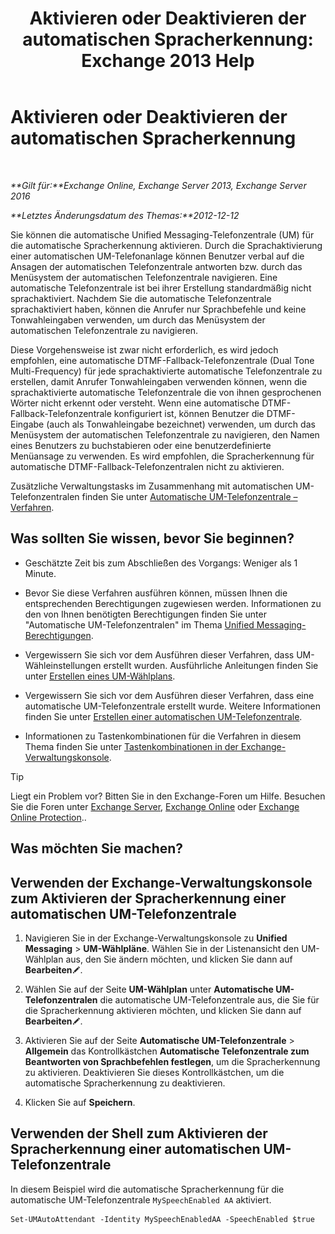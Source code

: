 ﻿---
title: 'Aktivieren oder Deaktivieren der automatischen Spracherkennung: Exchange 2013 Help'
TOCTitle: Aktivieren oder Deaktivieren der automatischen Spracherkennung
ms:assetid: 92b3b679-b503-4068-8e88-25ec0f4537ab
ms:mtpsurl: https://technet.microsoft.com/de-de/library/Bb232128(v=EXCHG.150)
ms:contentKeyID: 52062741
ms.date: 04/24/2018
mtps_version: v=EXCHG.150
ms.translationtype: HT
---

# Aktivieren oder Deaktivieren der automatischen Spracherkennung

 

_**Gilt für:**Exchange Online, Exchange Server 2013, Exchange Server 2016_

_**Letztes Änderungsdatum des Themas:**2012-12-12_

Sie können die automatische Unified Messaging-Telefonzentrale (UM) für die automatische Spracherkennung aktivieren. Durch die Sprachaktivierung einer automatischen UM-Telefonanlage können Benutzer verbal auf die Ansagen der automatischen Telefonzentrale antworten bzw. durch das Menüsystem der automatischen Telefonzentrale navigieren. Eine automatische Telefonzentrale ist bei ihrer Erstellung standardmäßig nicht sprachaktiviert. Nachdem Sie die automatische Telefonzentrale sprachaktiviert haben, können die Anrufer nur Sprachbefehle und keine Tonwahleingaben verwenden, um durch das Menüsystem der automatischen Telefonzentrale zu navigieren.

Diese Vorgehensweise ist zwar nicht erforderlich, es wird jedoch empfohlen, eine automatische DTMF-Fallback-Telefonzentrale (Dual Tone Multi-Frequency) für jede sprachaktivierte automatische Telefonzentrale zu erstellen, damit Anrufer Tonwahleingaben verwenden können, wenn die sprachaktivierte automatische Telefonzentrale die von ihnen gesprochenen Wörter nicht erkennt oder versteht. Wenn eine automatische DTMF-Fallback-Telefonzentrale konfiguriert ist, können Benutzer die DTMF-Eingabe (auch als Tonwahleingabe bezeichnet) verwenden, um durch das Menüsystem der automatischen Telefonzentrale zu navigieren, den Namen eines Benutzers zu buchstabieren oder eine benutzerdefinierte Menüansage zu verwenden. Es wird empfohlen, die Spracherkennung für automatische DTMF-Fallback-Telefonzentralen nicht zu aktivieren.

Zusätzliche Verwaltungstasks im Zusammenhang mit automatischen UM-Telefonzentralen finden Sie unter [Automatische UM-Telefonzentrale – Verfahren](um-auto-attendant-procedures-exchange-2013-help.md).

## Was sollten Sie wissen, bevor Sie beginnen?

  - Geschätzte Zeit bis zum Abschließen des Vorgangs: Weniger als 1 Minute.

  - Bevor Sie diese Verfahren ausführen können, müssen Ihnen die entsprechenden Berechtigungen zugewiesen werden. Informationen zu den von Ihnen benötigten Berechtigungen finden Sie unter "Automatische UM-Telefonzentralen" im Thema [Unified Messaging-Berechtigungen](unified-messaging-permissions-exchange-2013-help.md).

  - Vergewissern Sie sich vor dem Ausführen dieser Verfahren, dass UM-Wähleinstellungen erstellt wurden. Ausführliche Anleitungen finden Sie unter [Erstellen eines UM-Wählplans](create-a-um-dial-plan-exchange-2013-help.md).

  - Vergewissern Sie sich vor dem Ausführen dieser Verfahren, dass eine automatische UM-Telefonzentrale erstellt wurde. Weitere Informationen finden Sie unter [Erstellen einer automatischen UM-Telefonzentrale](create-a-um-auto-attendant-exchange-2013-help.md).

  - Informationen zu Tastenkombinationen für die Verfahren in diesem Thema finden Sie unter [Tastenkombinationen in der Exchange-Verwaltungskonsole](keyboard-shortcuts-in-the-exchange-admin-center-exchange-online-protection-help.md).


> [!TIP]
> Liegt ein Problem vor? Bitten Sie in den Exchange-Foren um Hilfe. Besuchen Sie die Foren unter <A href="https://go.microsoft.com/fwlink/p/?linkid=60612">Exchange Server</A>, <A href="https://go.microsoft.com/fwlink/p/?linkid=267542">Exchange Online</A> oder <A href="https://go.microsoft.com/fwlink/p/?linkid=285351">Exchange Online Protection</A>..



## Was möchten Sie machen?

## Verwenden der Exchange-Verwaltungskonsole zum Aktivieren der Spracherkennung einer automatischen UM-Telefonzentrale

1.  Navigieren Sie in der Exchange-Verwaltungskonsole zu **Unified Messaging** \> **UM-Wählpläne**. Wählen Sie in der Listenansicht den UM-Wählplan aus, den Sie ändern möchten, und klicken Sie dann auf **Bearbeiten**![Bearbeitungssymbol](images/Bb124582.6f53ccb2-1f13-4c02-bea0-30690e6ea71d(EXCHG.150).gif "Bearbeitungssymbol").

2.  Wählen Sie auf der Seite **UM-Wählplan** unter **Automatische UM-Telefonzentralen** die automatische UM-Telefonzentrale aus, die Sie für die Spracherkennung aktivieren möchten, und klicken Sie dann auf **Bearbeiten**![Bearbeitungssymbol](images/Bb124582.6f53ccb2-1f13-4c02-bea0-30690e6ea71d(EXCHG.150).gif "Bearbeitungssymbol").

3.  Aktivieren Sie auf der Seite **Automatische UM-Telefonzentrale** \> **Allgemein** das Kontrollkästchen **Automatische Telefonzentrale zum Beantworten von Sprachbefehlen festlegen**, um die Spracherkennung zu aktivieren. Deaktivieren Sie dieses Kontrollkästchen, um die automatische Spracherkennung zu deaktivieren.

4.  Klicken Sie auf **Speichern**.

## Verwenden der Shell zum Aktivieren der Spracherkennung einer automatischen UM-Telefonzentrale

In diesem Beispiel wird die automatische Spracherkennung für die automatische UM-Telefonzentrale `MySpeechEnabled AA` aktiviert.

    Set-UMAutoAttendant -Identity MySpeechEnabledAA -SpeechEnabled $true

